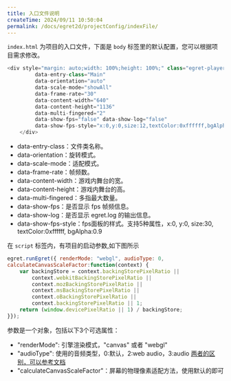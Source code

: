 ```yaml
---
title: 入口文件说明
createTime: 2024/09/11 10:50:04
permalink: /docs/egret2d/projectConfig/indexFile/
---
```


`index.html` 为项目的入口文件，下面是 `body` 标签里的默认配置，您可以根据项目需求修改。

~~~ javascript
<div style="margin: auto;width: 100%;height: 100%;" class="egret-player"
         data-entry-class="Main"
         data-orientation="auto"
         data-scale-mode="showAll"
         data-frame-rate="30"
         data-content-width="640"
         data-content-height="1136"
         data-multi-fingered="2"
         data-show-fps="false" data-show-log="false"
         data-show-fps-style="x:0,y:0,size:12,textColor:0xffffff,bgAlpha:0.9">
    </div>
~~~ 

* data-entry-class：文件类名称。
* data-orientation：旋转模式。
* data-scale-mode：适配模式。
* data-frame-rate：帧频数。
* data-content-width：游戏内舞台的宽。
* data-content-height：游戏内舞台的高。
* data-multi-fingered：多指最大数量。
* data-show-fps：是否显示 fps 帧频信息。
* data-show-log：是否显示 egret.log 的输出信息。
* data-show-fps-style：fps面板的样式。支持5种属性，x:0, y:0, size:30, textColor:0xffffff, bgAlpha:0.9



在 `script` 标签内，有项目的启动参数,如下图所示

~~~ javascript
egret.runEgret({ renderMode: "webgl", audioType: 0, 
calculateCanvasScaleFactor:function(context) {
    var backingStore = context.backingStorePixelRatio ||
        context.webkitBackingStorePixelRatio ||
        context.mozBackingStorePixelRatio ||
        context.msBackingStorePixelRatio ||
        context.oBackingStorePixelRatio ||
        context.backingStorePixelRatio || 1;
    return (window.devicePixelRatio || 1) / backingStore;
}});
~~~

参数是一个对象，包括以下3个可选属性：

* "renderMode": 引擎渲染模式，"canvas" 或者 "webgl"
* "audioType": 使用的音频类型，0:默认，2:web audio，3:audio  [两者的区别，可以参考文档](https://www.cnblogs.com/martinl/p/6005424.html)
* "calculateCanvasScaleFactor"：屏幕的物理像素适配方法，使用默认的即可

